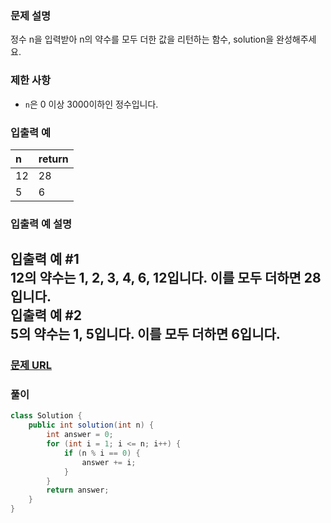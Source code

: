 ### **문제 설명**<br>  
정수 n을 입력받아 n의 약수를 모두 더한 값을 리턴하는 함수, solution을 완성해주세요.  
### 제한 사항<br>  
* `n`은 0 이상 3000이하인 정수입니다.  
### 입출력 예<br>  
|n|return|  
|:---|:---|
|12|28|  
|5|6|  
### 입출력 예 설명<br>  
입출력 예 #1  
12의 약수는 1, 2, 3, 4, 6, 12입니다. 이를 모두 더하면 28입니다.  
입출력 예 #2  
5의 약수는 1, 5입니다. 이를 모두 더하면 6입니다.  
---  
### [문제 URL](https://school.programmers.co.kr/learn/courses/30/lessons/12928)<br>  
### 풀이<br>  
```java  
class Solution {
    public int solution(int n) {
        int answer = 0;
        for (int i = 1; i <= n; i++) {
            if (n % i == 0) {
                answer += i;
            }
        }
        return answer;
    }
}  
```  
